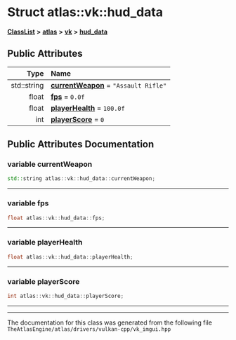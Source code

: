 

# Struct atlas::vk::hud\_data



[**ClassList**](annotated.md) **>** [**atlas**](namespaceatlas.md) **>** [**vk**](namespaceatlas_1_1vk.md) **>** [**hud\_data**](structatlas_1_1vk_1_1hud__data.md)


























## Public Attributes

| Type | Name |
| ---: | :--- |
|  std::string | [**currentWeapon**](#variable-currentweapon)   = `"Assault Rifle"`<br> |
|  float | [**fps**](#variable-fps)   = `0.0f`<br> |
|  float | [**playerHealth**](#variable-playerhealth)   = `100.0f`<br> |
|  int | [**playerScore**](#variable-playerscore)   = `0`<br> |












































## Public Attributes Documentation




### variable currentWeapon 

```C++
std::string atlas::vk::hud_data::currentWeapon;
```




<hr>



### variable fps 

```C++
float atlas::vk::hud_data::fps;
```




<hr>



### variable playerHealth 

```C++
float atlas::vk::hud_data::playerHealth;
```




<hr>



### variable playerScore 

```C++
int atlas::vk::hud_data::playerScore;
```




<hr>

------------------------------
The documentation for this class was generated from the following file `TheAtlasEngine/atlas/drivers/vulkan-cpp/vk_imgui.hpp`

